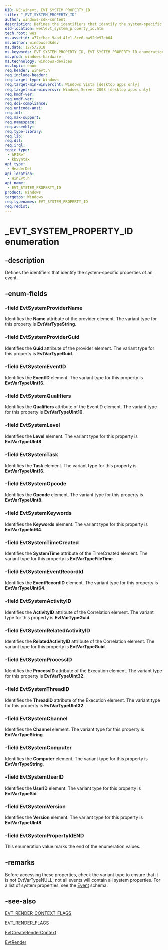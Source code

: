 ```yaml
---
UID: NE:winevt._EVT_SYSTEM_PROPERTY_ID
title: "_EVT_SYSTEM_PROPERTY_ID"
author: windows-sdk-content
description: Defines the identifiers that identify the system-specific properties of an event.
old-location: wes\evt_system_property_id.htm
tech.root: wes
ms.assetid: a77cfbac-9abd-41e1-8ce6-ba92de97eb64
ms.author: windowssdkdev
ms.date: 12/5/2018
ms.keywords: EVT_SYSTEM_PROPERTY_ID, EVT_SYSTEM_PROPERTY_ID enumeration [EventLog], EvtSystemActivityID, EvtSystemChannel, EvtSystemComputer, EvtSystemEventID, EvtSystemEventRecordId, EvtSystemKeywords, EvtSystemLevel, EvtSystemOpcode, EvtSystemProcessID, EvtSystemPropertyIdEND, EvtSystemProviderGuid, EvtSystemProviderName, EvtSystemQualifiers, EvtSystemRelatedActivityID, EvtSystemTask, EvtSystemThreadID, EvtSystemTimeCreated, EvtSystemUserID, EvtSystemVersion, _EVT_SYSTEM_PROPERTY_ID, wes.evt_system_property_id, winevt/EVT_SYSTEM_PROPERTY_ID, winevt/EvtSystemActivityID, winevt/EvtSystemChannel, winevt/EvtSystemComputer, winevt/EvtSystemEventID, winevt/EvtSystemEventRecordId, winevt/EvtSystemKeywords, winevt/EvtSystemLevel, winevt/EvtSystemOpcode, winevt/EvtSystemProcessID, winevt/EvtSystemPropertyIdEND, winevt/EvtSystemProviderGuid, winevt/EvtSystemProviderName, winevt/EvtSystemQualifiers, winevt/EvtSystemRelatedActivityID, winevt/EvtSystemTask, winevt/EvtSystemThreadID, winevt/EvtSystemTimeCreated, winevt/EvtSystemUserID, winevt/EvtSystemVersion
ms.prod: windows-hardware
ms.technology: windows-devices
ms.topic: enum
req.header: winevt.h
req.include-header: 
req.target-type: Windows
req.target-min-winverclnt: Windows Vista [desktop apps only]
req.target-min-winversvr: Windows Server 2008 [desktop apps only]
req.kmdf-ver: 
req.umdf-ver: 
req.ddi-compliance: 
req.unicode-ansi: 
req.idl: 
req.max-support: 
req.namespace: 
req.assembly: 
req.type-library: 
req.lib: 
req.dll: 
req.irql: 
topic_type:
 - APIRef
 - kbSyntax
api_type:
 - HeaderDef
api_location:
 - WinEvt.h
api_name:
 - EVT_SYSTEM_PROPERTY_ID
product: Windows
targetos: Windows
req.typenames: EVT_SYSTEM_PROPERTY_ID
req.redist: 
---
```


# _EVT_SYSTEM_PROPERTY_ID enumeration


## -description


Defines the identifiers that identify the system-specific properties of an event.


## -enum-fields




### -field EvtSystemProviderName

Identifies the <b>Name</b> attribute of the provider element. The variant type for this property is <b>EvtVarTypeString</b>.


### -field EvtSystemProviderGuid

Identifies the <b>Guid</b> attribute of the provider element. The variant type for this property is <b>EvtVarTypeGuid</b>.


### -field EvtSystemEventID

Identifies the <b>EventID</b> element. The variant type for this property is <b>EvtVarTypeUInt16</b>.


### -field EvtSystemQualifiers

Identifies the <b>Qualifiers</b> attribute of the EventID element. The variant type for this property is <b>EvtVarTypeUInt16</b>.


### -field EvtSystemLevel

Identifies the <b>Level</b> element. The variant type for this property is <b>EvtVarTypeUInt8</b>.


### -field EvtSystemTask

Identifies the <b>Task</b> element. The variant type for this property is <b>EvtVarTypeUInt16</b>.


### -field EvtSystemOpcode

Identifies the <b>Opcode</b> element. The variant type for this property is <b>EvtVarTypeUInt8</b>.


### -field EvtSystemKeywords

Identifies the <b>Keywords</b> element. The variant type for this property is <b>EvtVarTypeInt64</b>.


### -field EvtSystemTimeCreated

Identifies the <b>SystemTime</b> attribute of the TimeCreated element. The variant type for this property is <b>EvtVarTypeFileTime</b>.


### -field EvtSystemEventRecordId

Identifies the <b>EventRecordID</b> element. The variant type for this property is <b>EvtVarTypeUInt64</b>.


### -field EvtSystemActivityID

Identifies the <b>ActivityID</b> attribute of the Correlation element. The variant type for this property is <b>EvtVarTypeGuid</b>.


### -field EvtSystemRelatedActivityID

Identifies the <b>RelatedActivityID</b> attribute of the Correlation element. The variant type for this property is <b>EvtVarTypeGuid</b>.


### -field EvtSystemProcessID

Identifies the <b>ProcessID</b> attribute of the Execution element. The variant type for this property is <b>EvtVarTypeUInt32</b>.


### -field EvtSystemThreadID

Identifies the <b>ThreadID</b> attribute of the Execution element. The variant type for this property is <b>EvtVarTypeUInt32</b>.


### -field EvtSystemChannel

Identifies the <b>Channel</b> element. The variant type for this property is <b>EvtVarTypeString</b>.


### -field EvtSystemComputer

Identifies the <b>Computer</b> element. The variant type for this property is <b>EvtVarTypeString</b>.


### -field EvtSystemUserID

Identifies the <b>UserID</b> element. The variant type for this property is <b>EvtVarTypeSid</b>.


### -field EvtSystemVersion

Identifies the <b>Version</b> element. The variant type for this property is <b>EvtVarTypeUInt8</b>.


### -field EvtSystemPropertyIdEND

  This enumeration value marks the end of the enumeration values.


## -remarks



Before accessing these properties, check the variant type to ensure that it is not EvtVarTypeNULL; not all events will contain all system properties. For a list of system properties, see the <a href="https://msdn.microsoft.com/36037697-b777-4e5c-99af-77964200a3e4">Event</a> schema.




## -see-also




<a href="https://msdn.microsoft.com/1c933266-28d9-4ef2-b156-eedf4ccb189b">EVT_RENDER_CONTEXT_FLAGS</a>



<a href="https://msdn.microsoft.com/e7206481-c734-425f-a2b6-fa0d9a2b66c1">EVT_RENDER_FLAGS</a>



<a href="https://msdn.microsoft.com/729cfd74-c158-463d-9247-ee2c75b259d4">EvtCreateRenderContext</a>



<a href="https://msdn.microsoft.com/521322b6-3424-4321-bcba-fa8dcdc05a76">EvtRender</a>
 

 

